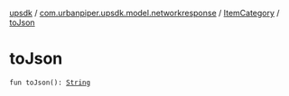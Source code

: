 [upsdk](../../index.md) / [com.urbanpiper.upsdk.model.networkresponse](../index.md) / [ItemCategory](index.md) / [toJson](./to-json.md)

# toJson

`fun toJson(): `[`String`](https://kotlinlang.org/api/latest/jvm/stdlib/kotlin/-string/index.html)